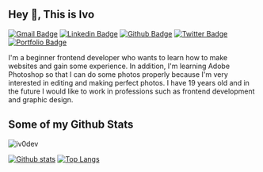 ## Hey 👋, This is Ivo
[![Gmail Badge](https://img.shields.io/badge/-ivodev45@gmail.com-c14438?style=flat&logo=Gmail&logoColor=white&link=mailto:ivodev45@gmail.com)](mailto:ivodev45@gmail.com) 
[![Linkedin Badge](https://img.shields.io/badge/-iv0dev-0072b1?style=flat&logo=Linkedin&logoColor=white&link=https://www.linkedin.com/in/iv0dev/)](https://www.linkedin.com/in/iv0dev/) [![Github Badge](https://img.shields.io/badge/-iv0dev-grey?style=flat&logo=github&logoColor=white&link=https://github.com/iv0dev/)](https://www.github.com/iv0dev/) [![Twitter Badge](https://img.shields.io/badge/-iv0dev-00acee?style=flat&logo=twitter&logoColor=white&link=https://twitter.com/iv0dev/)](https://www.twitter.com/iv0dev/) [![Portfolio Badge](https://img.shields.io/badge/portfolio-web-blue?style=flat&link=https://iv0dev.github.io/iv0dev-portfolio//)](https://iv0dev.github.io/iv0dev-portfolio//) <p align='left'>I'm a beginner frontend developer who wants to learn how to make websites and gain some experience. In addition, I'm learning Adobe Photoshop so that I can do some photos properly because I'm very interested in editing and making perfect photos. I have 19 years old and in the future I would like to work in professions such as frontend development and graphic design.</p>
## Some of my Github Stats
<p align=left> <img src=https://komarev.com/ghpvc/?username=iv0dev alt=iv0dev /> </p>

[![Github stats](https://github-readme-stats.vercel.app/api?username=iv0dev&show_icons=true&include_all_commits=true)](https://github.com/iv0dev/github-readme-stats)
[![Top Langs](https://github-readme-stats.vercel.app/api/top-langs/?username=iv0dev&layout=compact)](https://github.com/iv0dev/github-readme-stats)
